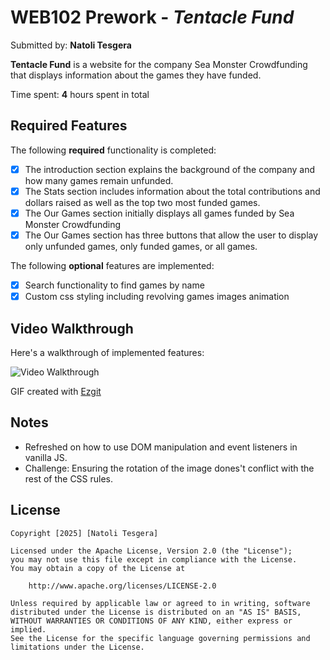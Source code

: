 # WEB102 Prework - *Tentacle Fund*

Submitted by: **Natoli Tesgera**

**Tentacle Fund** is a website for the company Sea Monster Crowdfunding that displays information about the games they have funded.

Time spent: **4** hours spent in total

## Required Features

The following **required** functionality is completed:

* [X] The introduction section explains the background of the company and how many games remain unfunded.
* [X] The Stats section includes information about the total contributions and dollars raised as well as the top two most funded games.
* [X] The Our Games section initially displays all games funded by Sea Monster Crowdfunding
* [X] The Our Games section has three buttons that allow the user to display only unfunded games, only funded games, or all games.

The following **optional** features are implemented:

* [X] Search functionality to find games by name
* [X] Custom css styling including revolving games images animation

## Video Walkthrough

Here's a walkthrough of implemented features:

![Video Walkthrough](https://i.imgur.com/Qc0bHur.gif)

<!-- Replace this with whatever GIF tool you used! -->
GIF created with [Ezgit](https://ezgif.com/) 
<!-- Recommended tools:
[Kap](https://getkap.co/) for macOS
[ScreenToGif](https://www.screentogif.com/) for Windows
[peek](https://github.com/phw/peek) for Linux. -->

## Notes

- Refreshed on how to use DOM manipulation and event listeners in vanilla JS.
- Challenge: Ensuring the rotation of the image dones't conflict with the rest of the CSS rules.

## License

    Copyright [2025] [Natoli Tesgera]

    Licensed under the Apache License, Version 2.0 (the "License");
    you may not use this file except in compliance with the License.
    You may obtain a copy of the License at

        http://www.apache.org/licenses/LICENSE-2.0

    Unless required by applicable law or agreed to in writing, software
    distributed under the License is distributed on an "AS IS" BASIS,
    WITHOUT WARRANTIES OR CONDITIONS OF ANY KIND, either express or implied.
    See the License for the specific language governing permissions and
    limitations under the License.
